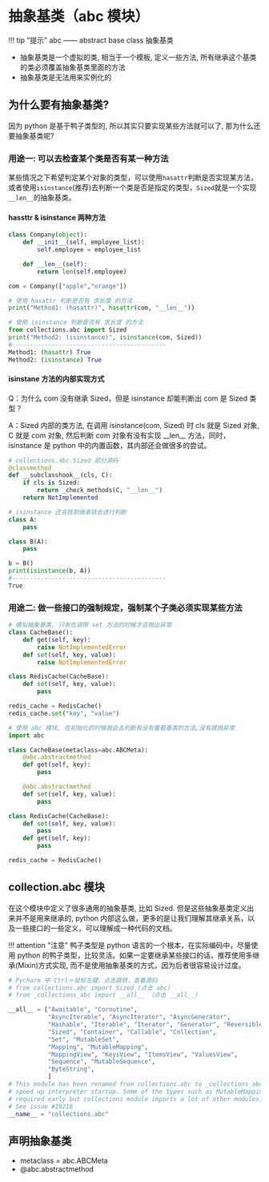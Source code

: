 # 抽象基类（abc 模块）

!!! tip "提示"
    abc —— abstract base class 抽象基类

- 抽象基类是一个虚拟的类, 相当于一个模板, 定义一些方法, 所有继承这个基类的类必须覆盖抽象基类里面的方法
- 抽象基类是无法用来实例化的

## 为什么要有抽象基类?
因为 python 是基于鸭子类型的, 所以其实只要实现某些方法就可以了, 那为什么还要抽象基类呢?

### 用途一: 可以去检查某个类是否有某一种方法

某些情况之下希望判定某个对象的类型，可以使用`hasattr`判断是否实现某方法，或者使用`isinstance`(推荐)去判断一个类是否是指定的类型，`Sized`就是一个实现`__len__`的抽象基类。

#### hassttr & isinstance 两种方法
```python
class Company(object):
    def __init__(self, employee_list):
        self.employee = employee_list

    def __len__(self):
        return len(self.employee)

com = Company(["apple","orange"])

# 使用 hasattr 判断是否有 求长度 的方法
print("Method1: (hasattr)", hasattr(com, "__len__"))

# 使用 isinstance 判断是否有 求长度 的方法
from collections.abc import Sized
print("Method2: (isinstance)", isinstance(com, Sized))
#-------------------------------------------
Method1: (hasattr) True
Method2: (isinstance) True
```

#### isinstane 方法的内部实现方式

Q：为什么 com 没有继承 Sized，但是 isinstance 却能判断出 com 是 Sized 类型？

A：Sized 内部的类方法, 在调用 isinstance(com, Sized) 时 cls 就是 Sized 对象, C 就是 com 对象, 然后判断 com 对象有没有实现 \_\_len\_\_ 方法，同时，isinstance 是 python 中的内置函数，其内部还会做很多的尝试。

```python
# collections.abc.Sized 部分源码
@classmethod
def __subclasshook__(cls, C):
    if cls is Sized:
        return _check_methods(C, "__len__")
    return NotImplemented

# isinstance 还会找到继承链去进行判断
class A:
    pass

class B(A):
    pass

b = B()
print(isinstance(b, A))
#-------------------------------------------
True
```

### 用途二: 做一些接口的强制规定，强制某个子类必须实现某些方法

```python
# 模拟抽象基类, 只有在调用 set 方法的时候才会抛出异常
class CacheBase():
    def get(self, key):
        raise NotImplementedError
    def set(self, key, value):
        raise NotImplementedError

class RedisCache(CacheBase):
    def set(self, key, value):
        pass

redis_cache = RedisCache()
redis_cache.set("key", "value")

# 使用 abc 模块, 在初始化的时候就会去判断有没有重载基类的方法,没有就抛异常
import abc

class CacheBase(metaclass=abc.ABCMeta):
    @abc.abstractmethod
    def get(self, key):
        pass

    @abc.abstractmethod
    def set(self, key, value):
        pass

class RedisCache(CacheBase):
    def set(self, key, value):
        pass
    def get(self, key):
        pass

redis_cache = RedisCache()
```

## collection.abc 模块

在这个模块中定义了很多通用的抽象基类, 比如 Sized. 但是这些抽象基类定义出来并不是用来继承的, python 内部这么做，更多的是让我们理解其继承关系，以及一些接口的一些定义，可以理解成一种代码的文档。

!!! attention "注意"
    鸭子类型是 python 语言的一个根本，在实际编码中，尽量使用 python 的鸭子类型，比较灵活。如果一定要继承某些接口的话，推荐使用多继承(Mixin)方式实现, 而不是使用抽象基类的方式，因为后者很容易设计过度。

```python
# Pycharm 中 Ctrl＋鼠标左键，点击跳转，查看源码
# from collections.abc import Sized (点击 abc)
# from _collections_abc import __all__ （点击 __all__）

__all__ = ["Awaitable", "Coroutine",
           "AsyncIterable", "AsyncIterator", "AsyncGenerator",
           "Hashable", "Iterable", "Iterator", "Generator", "Reversible",
           "Sized", "Container", "Callable", "Collection",
           "Set", "MutableSet",
           "Mapping", "MutableMapping",
           "MappingView", "KeysView", "ItemsView", "ValuesView",
           "Sequence", "MutableSequence",
           "ByteString",
           ]
# This module has been renamed from collections.abc to _collections_abc to
# speed up interpreter startup. Some of the types such as MutableMapping are
# required early but collections module imports a lot of other modules.
# See issue #19218
__name__ = "collections.abc"
```

## 声明抽象基类

- metaclass = abc.ABCMeta
- @abc.abstractmethod


